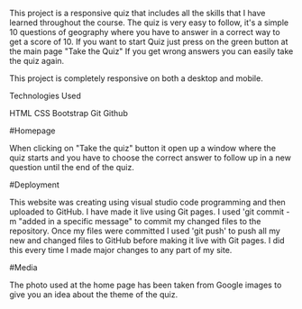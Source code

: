 This project is a responsive quiz that includes all the skills that I have learned throughout the course.
The quiz is very easy to follow, it's a simple 10 questions of geography where you have to answer in a correct way to get a score of 10. 
If you want to start Quiz just press on the green button at the main page "Take the Quiz"
If you get wrong answers you can easily take the quiz again. 

This project is completely responsive on both a desktop and mobile.

Technologies Used

HTML
CSS
Bootstrap
Git
Github

#Homepage 

When clicking on "Take the quiz" button it open up a window where the quiz starts and you have to choose the correct answer to follow up in a new question until the end of the quiz.

#Deployment

This website was creating using visual studio code programming and then uploaded to GitHub. I have made it live using Git pages. I used 'git commit -m "added in a specific message" to commit my changed files to the repository. Once my files were committed I used 'git push' to push all my new and changed files to GitHub before making it live with Git pages. I did this every time I made major changes to any part of my site.

#Media

The photo used at the home page has been taken from Google images to give you an idea about the theme of the quiz. 